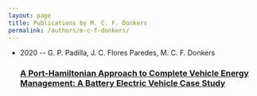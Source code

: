 ```yaml
---
layout: page
title: Publications by M. C. F. Donkers
permalink: /authors/m-c-f-donkers/
---
```


<ul class="post-list">
<li><span class='post-meta'>2020 -- G. P. Padilla, J. C. Flores Paredes, M. C. F. Donkers</span><h3><a class='post-link' href='../../a-port-hamiltonian-approach-to-complete-vehicle-energy-management-a-battery-electric-vehicle-case-study'>A Port-Hamiltonian Approach to Complete Vehicle Energy Management: A Battery Electric Vehicle Case Study</a></h3></li>

</ul>
